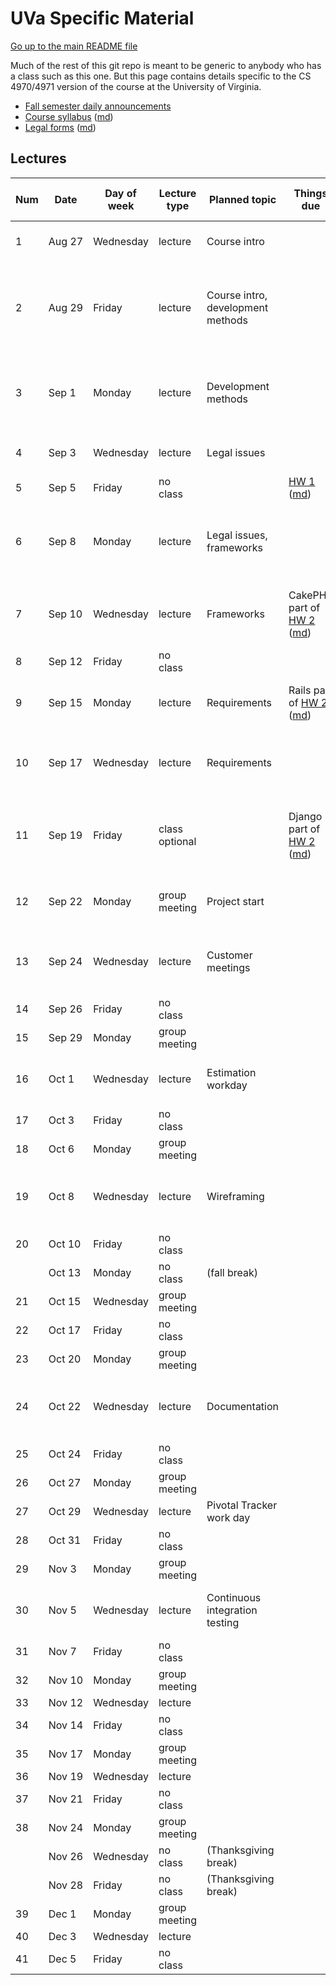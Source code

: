UVa Specific Material
=====================

[Go up to the main README file](../README.html)

Much of the rest of this git repo is meant to be generic to anybody who has a class such as this one.  But this page contains details specific to the CS 4970/4971 version of the course at the University of Virginia.


- [Fall semester daily announcements](../slides/fall/daily-announcements.html)
- [Course syllabus][1] ([md][2])
- [Legal forms][3] ([md][4])


Lectures
--------

| Num | Date        | Day of week | Lecture type  | Planned topic | Things due | Actual lecture progress (and recording) |
|-----|-------------|-------------|---------------|---------------|-------------|----------------------------|
| 1   | Aug&nbsp;27 | Wednesday   | lecture       | Course intro  || [01-intro][51], slides 0 to 7-7 ([recording][101]) |
| 2   | Aug&nbsp;29 | Friday      | lecture       | Course intro, development methods || [01-intro][51], slides 7-7 to 9-10 (end); [02-development-methods][52], slides 0 to 2-3 ([recording][102]) |
| 3   | Sep&nbsp;1  | Monday      | lecture       | Development methods || [02-development-methods][52], slides 3 to 7-5 (end) ([recording][103]) |
| 4   | Sep&nbsp;3  | Wednesday   | lecture       | Legal issues  || [03-legal][53], slides 0 to 4-9 ([recording][104]) |
| 5   | Sep&nbsp;5  | Friday      | no class      |               | [HW 1][20] ([md][21])|                                         |
| 6   | Sep&nbsp;8  | Monday      | lecture       | Legal issues, frameworks || [03-legal][53], slides 4-10 to 6-3 (end); [04-frameworks][54], slides 0 to 2-7 ([recording][105]) |
| 7   | Sep&nbsp;10 | Wednesday   | lecture       | Frameworks    | CakePHP part of [HW 2][22] ([md][23])| [04-frameworks][54], slides 2-8 to 7-5 (end) ([recording][106]) |
| 8   | Sep&nbsp;12 | Friday      | no class      |               || |
| 9   | Sep&nbsp;15 | Monday      | lecture       | Requirements  | Rails part of [HW 2][22] ([md][23]) | [05-requirements][55], slides 0 to 2-10 ([recording][107]) |
| 10  | Sep&nbsp;17 | Wednesday   | lecture       | Requirements || [05-requirements][55], slides 3-1 to 4-7 (end) ([recording][108]) |
| 11  | Sep&nbsp;19 | Friday      | class optional |               | Django part of [HW 2][22] ([md][23]) | Class is for those who have questions about the survey or the projects |
| 12  | Sep&nbsp;22 | Monday      | group meeting | Project start || [06-project-start][56], slides 0 to 4-16 (end) ([recording][109]) |
| 13  | Sep&nbsp;24 | Wednesday   | lecture       | Customer meetings || [07-customer-meetings][57], slides 0 to 4-5 (end) ([recording][110]) |
| 14  | Sep&nbsp;26 | Friday      | no class      |               || |
| 15  | Sep&nbsp;29 | Monday      | group meeting |               || Group meeting day |
| 16  | Oct&nbsp;1  | Wednesday   | lecture       | Estimation workday || [08-estimation][58], slides 0 to 6-2 (end) ([recording][111]) |
| 17  | Oct&nbsp;3  | Friday      | no class      |               || |
| 18  | Oct&nbsp;6  | Monday      | group meeting |               || |
| 19  | Oct&nbsp;8  | Wednesday   | lecture       | Wireframing   || [09-wireframing][59], slides 0 to 5-3 (end) ([recording][112]) |
| 20  | Oct&nbsp;10 | Friday      | no class      |               || |
|     | Oct&nbsp;13 | Monday      | no class      | (fall break)  || |
| 21  | Oct&nbsp;15 | Wednesday   | group meeting |               || |
| 22  | Oct&nbsp;17 | Friday      | no class      |               || |
| 23  | Oct&nbsp;20 | Monday      | group meeting |               || |
| 24  | Oct&nbsp;22 | Wednesday   | lecture       | Documentation || [10-documentation][60], slides 0 to 5-2 (end) ([recording][113]) |
| 25  | Oct&nbsp;24 | Friday      | no class      |               || |
| 26  | Oct&nbsp;27 | Monday      | group meeting |               || |
| 27  | Oct&nbsp;29 | Wednesday   | lecture       | Pivotal Tracker work day || See [here][80] for details |
| 28  | Oct&nbsp;31 | Friday      | no class      |               || |
| 29  | Nov&nbsp;3  | Monday      | group meeting |               || |
| 30  | Nov&nbsp;5  | Wednesday   | lecture       | Continuous integration testing || [11-ci-testing][61], slides 0 to 5-4 (end) ([recording][114]) |
| 31  | Nov&nbsp;7  | Friday      | no class      |               || |
| 32  | Nov&nbsp;10 | Monday      | group meeting |               || |
| 33  | Nov&nbsp;12 | Wednesday   | lecture       |               || |
| 34  | Nov&nbsp;14 | Friday      | no class      |               || |
| 35  | Nov&nbsp;17 | Monday      | group meeting |               || |
| 36  | Nov&nbsp;19 | Wednesday   | lecture       |               || |
| 37  | Nov&nbsp;21 | Friday      | no class      |               || |
| 38  | Nov&nbsp;24 | Monday      | group meeting |               || |
|     | Nov&nbsp;26 | Wednesday   | no class      | (Thanksgiving break) || |
|     | Nov&nbsp;28 | Friday      | no class      | (Thanksgiving break) || |
| 39  | Dec&nbsp;1  | Monday      | group meeting |               || |
| 40  | Dec&nbsp;3  | Wednesday   | lecture       |               || |
| 41  | Dec&nbsp;5  | Friday      | no class      |               || |


[1]: syllabus.html
[2]: syllabus.md
[3]: legal.html
[4]: legal.md

[20]: ../docs/hw-git.html
[21]: ../docs/hw-git.md
[22]: ../docs/hw-frameworks.html
[23]: ../docs/hw-frameworks.md

[51]: ../slides/fall/01-intro.html
[52]: ../slides/fall/02-development-methods.html
[53]: ../slides/fall/03-legal.html
[54]: ../slides/fall/04-frameworks.html
[55]: ../slides/fall/05-requirements.html
[56]: ../slides/fall/06-project-start.html
[57]: ../slides/fall/07-customer-meetings.html
[58]: ../slides/fall/08-estimation.html
[59]: ../slides/fall/09-wireframing.html
[60]: ../slides/fall/10-documentation.html
[61]: ../slides/fall/11-ci-testing.html

[80]: ../slides/fall/daily-announcements.html#pivotal

[101]: https://collab.itc.virginia.edu/access/content/group/54bcbf62-81cb-45bc-bf8c-c7d46467bba5/lectures/01-intro-1/01-intro-1.htm
[102]: https://collab.itc.virginia.edu/access/content/group/54bcbf62-81cb-45bc-bf8c-c7d46467bba5/lectures/02-dev-methods-1/02-dev-methods-1.htm
[103]: https://collab.itc.virginia.edu/access/content/group/54bcbf62-81cb-45bc-bf8c-c7d46467bba5/lectures/02-dev-methods-2/02-dev-methods-2.htm
[104]: https://collab.itc.virginia.edu/access/content/group/54bcbf62-81cb-45bc-bf8c-c7d46467bba5/lectures/03-legal-1/03-legal-1.htm
[105]: https://collab.itc.virginia.edu/access/content/group/54bcbf62-81cb-45bc-bf8c-c7d46467bba5/lectures/04-frameworks-1/04-frameworks-1.htm
[106]: https://collab.itc.virginia.edu/access/content/group/54bcbf62-81cb-45bc-bf8c-c7d46467bba5/lectures/04-frameworks-2/04-frameworks-2.htm
[107]: https://collab.itc.virginia.edu/access/content/group/54bcbf62-81cb-45bc-bf8c-c7d46467bba5/lectures/05-requirements-1/05-requirements-1.htm
[108]: https://collab.itc.virginia.edu/access/content/group/54bcbf62-81cb-45bc-bf8c-c7d46467bba5/lectures/05-requirements-2/05-requirements-2.htm
[109]: https://collab.itc.virginia.edu/access/content/group/54bcbf62-81cb-45bc-bf8c-c7d46467bba5/lectures/06-project-start-1/06-project-start-1.htm
[110]: https://collab.itc.virginia.edu/access/content/group/54bcbf62-81cb-45bc-bf8c-c7d46467bba5/lectures/07-customer-meetings-1/07-customer-meetings-1.htm
[111]: https://collab.itc.virginia.edu/access/content/group/54bcbf62-81cb-45bc-bf8c-c7d46467bba5/lectures/08-estimation/08-estimation.htm
[112]: https://collab.itc.virginia.edu/access/content/group/54bcbf62-81cb-45bc-bf8c-c7d46467bba5/lectures/09-wireframing/09-wireframing.htm
[113]: https://collab.itc.virginia.edu/access/content/group/54bcbf62-81cb-45bc-bf8c-c7d46467bba5/lectures/10-documentation/10-documentation.htm
[114]: https://collab.itc.virginia.edu/access/content/group/54bcbf62-81cb-45bc-bf8c-c7d46467bba5/lectures/11-ci-testing/11-ci-testing.htm
